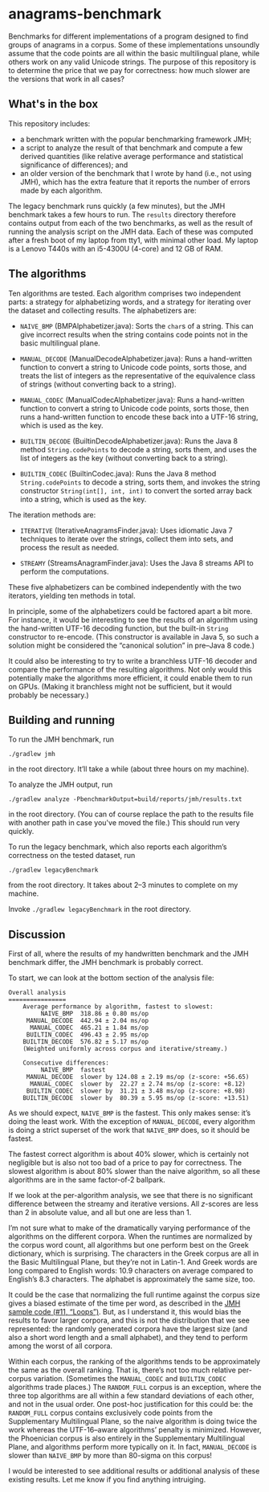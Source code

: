 # anagrams-benchmark

Benchmarks for different implementations of a program designed to find
groups of anagrams in a corpus. Some of these implementations unsoundly
assume that the code points are all within the basic multilingual plane,
while others work on any valid Unicode strings. The purpose of this
repository is to determine the price that we pay for correctness: how
much slower are the versions that work in all cases?

## What's in the box

This repository includes:

  - a benchmark written with the popular benchmarking framework JMH;
  - a script to analyze the result of that benchmark and compute a few
    derived quantities (like relative average performance and
    statistical significance of differences); and
  - an older version of the benchmark that I wrote by hand (i.e., not
    using JMH), which has the extra feature that it reports the number
    of errors made by each algorithm.

The legacy benchmark runs quickly (a few minutes), but the JMH benchmark
takes a few hours to run. The `results` directory therefore contains
output from each of the two benchmarks, as well as the result of running
the analysis script on the JMH data. Each of these was computed after a
fresh boot of my laptop from tty1, with minimal other load. My laptop
is a Lenovo T440s with an i5-4300U (4-core) and 12 GB of RAM.

## The algorithms

Ten algorithms are tested. Each algorithm comprises two independent
parts: a strategy for alphabetizing words, and a strategy for iterating
over the dataset and collecting results. The alphabetizers are:

  - `NAIVE_BMP` (BMPAlphabetizer.java): Sorts the `char`s of a string.
    This can give incorrect results when the string contains code points
    not in the basic multilingual plane.

  - `MANUAL_DECODE` (ManualDecodeAlphabetizer.java): Runs a hand-written
    function to convert a string to Unicode code points, sorts those,
    and treats the list of integers as the representative of the
    equivalence class of strings (without converting back to a string).

  - `MANUAL_CODEC` (ManualCodecAlphabetizer.java): Runs a hand-written
    function to convert a string to Unicode code points, sorts those,
    then runs a hand-written function to encode these back into a UTF-16
    string, which is used as the key.

  - `BUILTIN_DECODE` (BuiltinDecodeAlphabetizer.java): Runs the Java 8
    method `String.codePoints` to decode a string, sorts them, and uses
    the list of integers as the key (without converting back to a
    string).

  - `BUILTIN_CODEC` (BuiltinCodec.java): Runs the Java 8 method
    `String.codePoints` to decode a string, sorts them, and invokes the
    string constructor `String(int[], int, int)` to convert the sorted
    array back into a string, which is used as the key.

The iteration methods are:

  - `ITERATIVE` (IterativeAnagramsFinder.java): Uses idiomatic Java 7
    techniques to iterate over the strings, collect them into sets, and
    process the result as needed.

  - `STREAMY` (StreamsAnagramFinder.java): Uses the Java 8 streams API
    to perform the computations.

These five alphabetizers can be combined independently with the two
iterators, yielding ten methods in total.

In principle, some of the alphabetizers could be factored apart a bit
more. For instance, it would be interesting to see the results of an
algorithm using the hand-written UTF-16 decoding function, but the
built-in `String` constructor to re-encode. (This constructor is
available in Java 5, so such a solution might be considered the
“canonical solution” in pre–Java 8 code.)

It could also be interesting to try to write a branchless UTF-16 decoder
and compare the performance of the resulting algorithms. Not only would
this potentially make the algorithms more efficient, it could enable
them to run on GPUs. (Making it branchless might not be sufficient, but
it would probably be necessary.)

## Building and running

To run the JMH benchmark, run

    ./gradlew jmh

in the root directory. It’ll take a while (about three hours on my
machine).

To analyze the JMH output, run

    ./gradlew analyze -PbenchmarkOutput=build/reports/jmh/results.txt

in the root directory. (You can of course replace the path to the
results file with another path in case you've moved the file.) This
should run very quickly.

To run the legacy benchmark, which also reports each algorithm’s
correctness on the tested dataset, run

    ./gradlew legacyBenchmark

from the root directory. It takes about 2–3 minutes to complete on my
machine.

Invoke `./gradlew legacyBenchmark` in the root directory.

## Discussion

First of all, where the results of my handwritten benchmark and the JMH
benchmark differ, the JMH benchmark is probably correct.

To start, we can look at the bottom section of the analysis file:

    Overall analysis
    ================
        Average performance by algorithm, fastest to slowest:
             NAIVE_BMP  318.86 ± 0.80 ms/op
         MANUAL_DECODE  442.94 ± 2.04 ms/op
          MANUAL_CODEC  465.21 ± 1.84 ms/op
         BUILTIN_CODEC  496.43 ± 2.95 ms/op
        BUILTIN_DECODE  576.82 ± 5.17 ms/op
        (Weighted uniformly across corpus and iterative/streamy.)

        Consecutive differences:
             NAIVE_BMP  fastest
         MANUAL_DECODE  slower by 124.08 ± 2.19 ms/op (z-score: +56.65)
          MANUAL_CODEC  slower by  22.27 ± 2.74 ms/op (z-score: +8.12)
         BUILTIN_CODEC  slower by  31.21 ± 3.48 ms/op (z-score: +8.98)
        BUILTIN_DECODE  slower by  80.39 ± 5.95 ms/op (z-score: +13.51)

As we should expect, `NAIVE_BMP` is the fastest. This only makes sense:
it’s doing the least work. With the exception of `MANUAL_DECODE`, every
algorithm is doing a strict superset of the work that `NAIVE_BMP` does,
so it should be fastest.

The fastest correct algorithm is about 40% slower, which is certainly
not negligible but is also not too bad of a price to pay for
correctness. The slowest algorithm is about 80% slower than the naive
algorithm, so all these algorithms are in the same factor-of-2 ballpark.

If we look at the per-algorithm analysis, we see that there is no
significant difference between the streamy and iterative versions. All
*z*-scores are less than 2 in absolute value, and all but one are less
than 1.

I’m not sure what to make of the dramatically varying performance of the
algorithms on the different corpora. When the runtimes are normalized by
the corpus word count, all algorithms but one perform best on the Greek
dictionary, which is surprising. The characters in the Greek corpus are
all in the Basic Multilingual Plane, but they’re not in Latin-1. And
Greek words are long compared to English words: 10.9 characters on
average compared to English’s 8.3 characters. The alphabet is
approximately the same size, too.

It could be the case that normalizing the full runtime against the
corpus size gives a biased estimate of the time per word, as described
in the [JMH sample code (#11, “Loops”)][jmh-sample]. But, as
I understand it, this would bias the results to favor larger corpora,
and this is not the distribution that we see represented: the randomly
generated corpora have the largest size (and also a short word length
and a small alphabet), and they tend to perform among the worst of all
corpora.

[jmh-sample]: http://hg.openjdk.java.net/code-tools/jmh/file/1ddf31f810a3/jmh-samples/src/main/java/org/openjdk/jmh/samples/JMHSample_11_Loops.java

Within each corpus, the ranking of the algorithms tends to be
approximately the same as the overall ranking. That is, there’s not too
much relative per-corpus variation. (Sometimes the `MANUAL_CODEC` and
`BUILTIN_CODEC` algorithms trade places.) The `RANDOM_FULL` corpus is an
exception, where the three top algorithms are all within a few standard
deviations of each other, and not in the usual order. One post-hoc
justification for this could be: the `RANDOM_FULL` corpus contains
exclusively code points from the Supplementary Multilingual Plane, so
the naive algorithm is doing twice the work whereas the UTF-16–aware
algorithms’ penalty is minimized. However, the Phoenician corpus is also
entirely in the Supplementary Multilingual Plane, and algorithms perform
more typically on it. In fact, `MANUAL_DECODE` is slower than
`NAIVE_BMP` by more than 80-sigma on this corpus!

I would be interested to see additional results or additional analysis
of these existing results. Let me know if you find anything intruiging.
